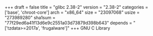 +++
draft = false
title = "glibc 2.38-2"
version = "2.38-2"
categories = ['base', 'chroot-core']
arch = "x86_64"
size = "23097068"
usize = "273989280"
sha1sum = "77f29ed6a41f13d6e9c2551a03d73879d398b643"
depends = "['tzdata>=2017a', 'frugalware']"
+++
GNU C Library